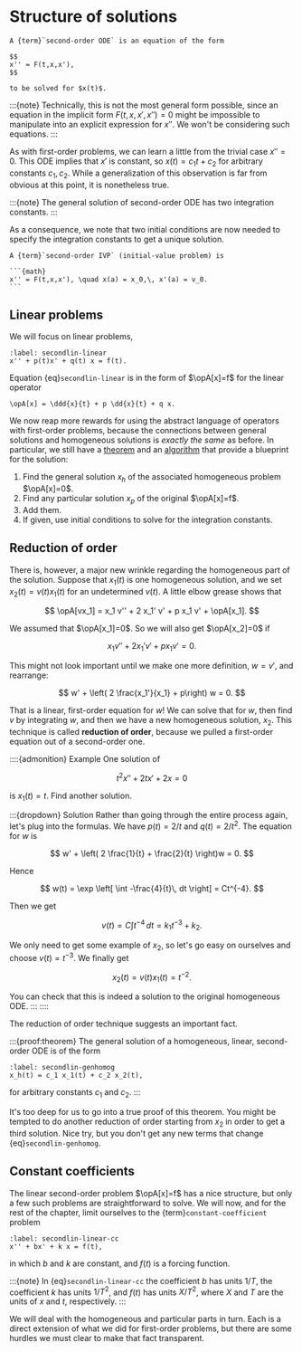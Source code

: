 # Structure of solutions

````{proof:definition} Second-order ODE
A {term}`second-order ODE` is an equation of the form

$$
x'' = F(t,x,x'),
$$

to be solved for $x(t)$.
````

:::{note}
Technically, this is not the most general form possible, since an equation in the implicit form $F(t,x,x',x'')=0$ might be impossible to manipulate into an explicit expression for $x''$. We won't be considering such equations.
:::

As with first-order problems, we can learn a little from the trivial case $x''=0$. This ODE implies that $x'$ is constant, so $x(t)=c_1 t + c_2$ for arbitrary constants $c_1,c_2$. While a generalization of this observation is far from obvious at this point, it is nonetheless true.

:::{note}
The general solution of second-order ODE has two integration constants.
:::

As a consequence, we note that two initial conditions are now needed to specify the integration constants to get a unique solution.

````{proof:definition} Second-order IVP
A {term}`second-order IVP` (initial-value problem) is

```{math}
x'' = F(t,x,x'), \quad x(a) = x_0,\, x'(a) = v_0.
```
````

## Linear problems

We will focus on linear problems,

```{math}
:label: secondlin-linear
x'' + p(t)x' + q(t) x = f(t).
```

Equation {eq}`secondlin-linear` is in the form of $\opA[x]=f$ for the linear operator

```{math}
\opA[x] = \ddd{x}{t} + p \dd{x}{t} + q x.
```

We now reap more rewards for using the abstract language of operators with first-order problems, because the connections between general solutions and homogeneous solutions is *exactly the same* as before. In particular, we still have a [theorem](theorem-firstlin-general) and an [algorithm](algorithm-firstlin-solve) that provide a blueprint for the solution:

1. Find the general solution $x_h$ of the associated homogeneous problem $\opA[x]=0$.
2. Find any particular solution $x_p$ of the original $\opA[x]=f$.
3. Add them.
4. If given, use initial conditions to solve for the integration constants.


## Reduction of order

There is, however, a major new wrinkle regarding the homogeneous part of the solution. Suppose that $x_1(t)$ is one homogeneous solution, and we set $x_2(t)=v(t)x_1(t)$ for an undetermined $v(t)$. A little elbow grease shows that 

$$
\opA[vx_1] = x_1 v'' + 2 x_1' v' + p x_1 v' + \opA[x_1].
$$

We assumed that $\opA[x_1]=0$. So we will also get $\opA[x_2]=0$ if

$$
x_1 v'' + 2x_1' v' + p x_1 v' = 0.
$$

This might not look important until we make one more definition, $w=v'$, and rearrange:

$$
w' + \left( 2 \frac{x_1'}{x_1} + p\right) w = 0.
$$

That is a linear, first-order equation for $w$! We can solve that for $w$, then find $v$ by integrating $w$, and then we have a new homogeneous solution, $x_2$. This technique is called **reduction of order**, because we pulled a first-order equation out of a second-order one.

::::{admonition} Example
One solution of 

$$
t^2 x'' + 2t x' + 2x = 0
$$

is $x_1(t)=t$. Find another solution.

:::{dropdown} Solution
Rather than going through the entire process again, let's plug into the formulas. We have $p(t)=2/t$ and $q(t)=2/t^2$. The equation for $w$ is

$$
w' + \left( 2 \frac{1}{t} + \frac{2}{t} \right)w = 0.
$$

Hence

$$
w(t) = \exp \left[ \int -\frac{4}{t}\, dt \right] = Ct^{-4}.
$$

Then we get

$$
v(t) = C\int t^{-4}\, dt = k_1 t^{-3} + k_2.
$$

We only need to get some example of $x_2$, so let's go easy on ourselves and choose $v(t)=t^{-3}$. We finally get

$$
x_2(t) = v(t) x_1(t) = t^{-2}.
$$

You can check that this is indeed a solution to the original homogeneous ODE.
:::
::::

The reduction of order technique suggests an important fact. 

:::{proof:theorem}
The general solution of a homogeneous, linear, second-order ODE is of the form

```{math}
:label: secondlin-genhomog
x_h(t) = c_1 x_1(t) + c_2 x_2(t),
```
for arbitrary constants $c_1$ and $c_2$. 
:::

It's too deep for us to go into a true proof of this theorem. You might be tempted to do another reduction of order starting from $x_2$ in order to get a third solution. Nice try, but you don't get any new terms that change {eq}`secondlin-genhomog`.

## Constant coefficients

The linear second-order problem $\opA[x]=f$ has a nice structure, but only a few such problems are straightforward to solve. We will now, and for the rest of the chapter, limit ourselves to the {term}`constant-coefficient` problem

```{math}
:label: secondlin-linear-cc
x'' + bx' + k x = f(t),
```

in which $b$ and $k$ are constant, and $f(t)$ is a forcing function.

:::{note}
In {eq}`secondlin-linear-cc` the coefficient $b$ has units $1/T$, the coefficient $k$ has units $1/T^2$, and $f(t)$ has units $X/T^2$, where $X$ and $T$ are the units of $x$ and $t$, respectively.
:::

We will deal with the homogeneous and particular parts in turn. Each is a direct extension of what we did for first-order problems, but there are some hurdles we must clear to make that fact transparent.
